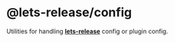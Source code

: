 # @lets-release/config

Utilities for handling **[lets-release][]** config or plugin config.

[lets-release]: ../../
